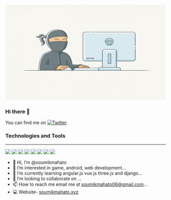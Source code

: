 <img src = "programmer.jpg" height = "300px" width = "100%"/>

### Hi there 👋

You can find me on [![Twitter][1.2]][1]


### Technologies and Tools
<hr>

<img src = "https://img.shields.io/badge/Language-JavaScript-yellowgreen" />  <img src="https://img.shields.io/badge/Language-php-green">  <img src="https://img.shields.io/badge/Language-Nodejs-redgreen">  <img src="https://img.shields.io/badge/Language-css-blueyellow"> <img src = "https://img.shields.io/badge/Language-Java-blue" />  <img src = "https://img.shields.io/badge/Language-Python-yellowgreen" />
   <img src = "https://img.shields.io/badge/Database-mysql-blue" />  <img src="https://img.shields.io/badge/Database-mongo%20Db-red" />

- 👋 Hi, I’m @soumikmahato
- 👀 I’m interested in game, android, web development...
- 🌱 I’m currently learning angular.js vue.js three.js and django...
- 💞️ I’m looking to collaborate on ...
- 📫 How to reach me email me at soumikmahato06@gmail.com...
- 💻 Website- <a href="https://soumikmahato.xyz" rel="dofollow">soumikmahato.xyz</a>


[1.2]: http://i.imgur.com/wWzX9uB.png (twitter icon without padding)
[1]: https://twitter.com/soumikmahato1


